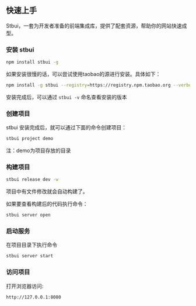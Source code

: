 ## 快速上手

Stbui，一套为开发者准备的前端集成库，提供了配套资源，帮助你的网站快速成型。

### 安装 stbui

```bash
npm install stbui -g
```

如果安装很慢的话，可以尝试使用taobao的源进行安装。具体如下：
```bash
npm install -g stbui --registry=https://registry.npm.taobao.org --verbose
```
安装完成后，可以通过 `stbui -v` 命名查看安装的版本


### 创建项目

stbui 安装完成后，就可以通过下面的命令创建项目：
```bash
stbui project demo
```
注：demo为项目存放的目录


### 构建项目
```bash
stbui release dev -w
```
项目中有文件修改就会自动构建了。

如果要查看构建后的代码执行命令：
```bash
stbui server open
```


### 启动服务

在项目目录下执行命令

```bash
stbui server start
```

### 访问项目
打开浏览器访问:
```bash
http://127.0.0.1:8080
```
